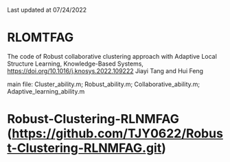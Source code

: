 Last updated at 07/24/2022
# RLOMTFAG 
The code of Robust collaborative clustering approach with Adaptive Local Structure Learning,
Knowledge-Based Systems, 
https://doi.org/10.1016/j.knosys.2022.109222
Jiayi Tang and Hui Feng

main file: Cluster_ability.m; Robust_ability.m; Collaborative_ability.m; Adaptive_learning_ability.m

# Robust-Clustering-RLNMFAG (https://github.com/TJY0622/Robust-Clustering-RLNMFAG.git)
